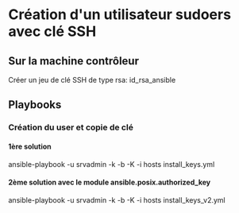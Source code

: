 # Création d'un utilisateur sudoers avec clé SSH

## Sur la machine contrôleur 
Créer un jeu de clé SSH de type rsa: id_rsa_ansible

## Playbooks

### Création du user et copie de clé
#### 1ère solution
ansible-playbook -u srvadmin -k -b -K -i hosts install_keys.yml

#### 2ème solution avec le module ansible.posix.authorized_key
ansible-playbook -u srvadmin -k -b -K -i hosts install_keys_v2.yml

